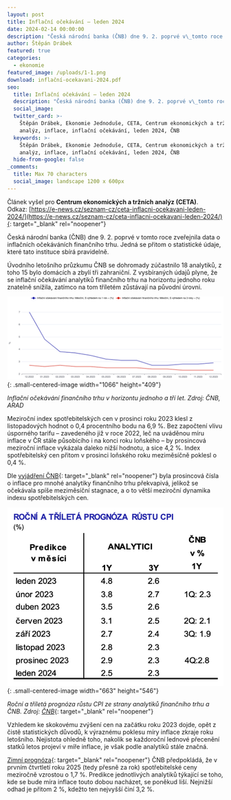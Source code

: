```yaml
---
layout: post
title: Inflační očekávání – leden 2024
date: 2024-02-14 00:00:00
description: "Česká národní banka (ČNB) dne 9. 2. poprvé v\_tomto roce zveřejnila data o inflačních očekáváních finančního trhu.  Jak se inflační očekávání finančního trhu změnila?"
author: Štěpán Drábek
featured: true
categories:
  - ekonomie
featured_image: /uploads/1-1.png
download: inflační-ocekavani-2024.pdf
seo:
  title: Inflační očekávání – leden 2024
  description: "Česká národní banka (ČNB) dne 9. 2. poprvé v\_tomto roce zveřejnila data o inflačních očekáváních finančního trhu.  Jak se inflační očekávání finančního trhu změnila?"
  social_image:
  twitter_card: >-
    Štěpán Drábek, Ekonomie Jednoduše, CETA, Centrum ekonomických a tržních
    analýz, inflace, inflační očekávání, leden 2024, ČNB
  keywords: >-
    Štěpán Drábek, Ekonomie Jednoduše, CETA, Centrum ekonomických a tržních
    analýz, inflace, inflační očekávání, leden 2024, ČNB
  hide-from-google: false
_comments:
  title: Max 70 characters
  social_image: landscape 1200 x 600px
---
```

Článek vyšel pro&nbsp;**Centrum ekonomických a tržních analýz (CETA)**. Odkaz:&nbsp;[https://e-news.cz/seznam-cz/ceta-inflacni-ocekavani-leden-2024/](https://e-news.cz/seznam-cz/ceta-inflacni-ocekavani-leden-2024/){: target="_blank" rel="noopener"}



Česká národní banka (ČNB) dne 9. 2. poprvé v tomto roce zveřejnila data o inflačních očekáváních finančního trhu. Jedná se přitom o statistické údaje, které tato instituce sbírá pravidelně.



Úvodního letošního průzkumu ČNB se dohromady zúčastnilo 18 analytiků, z toho 15 bylo domácích a zbylí tři zahraniční. Z vysbíraných údajů plyne, že se inflační očekávání analytiků finančního trhu na horizontu jednoho roku znatelně snížila, zatímco na tom tříletém zůstávají na původní úrovni.



![](/uploads/inflacni-ocekavani-2024.png){: .small-centered-image width="1066" height="409"}



*Inflační očekávání finančního trhu v horizontu jednoho a tří let. Zdroj: ČNB, ARAD*



Meziroční index spotřebitelských cen v prosinci roku 2023 klesl z listopadových hodnot o 0,4 procentního bodu na 6,9 %. Bez započtení vlivu úsporného tarifu – zavedeného již v roce 2022, leč na uváděnou míru inflace v ČR stále působícího i na konci roku loňského – by prosincová meziroční inflace vykázala daleko nižší hodnotu, a sice 4,2 %. Index spotřebitelský cen přitom v prosinci loňského roku meziměsíčně poklesl o 0,4 %.



Dle [vyjádření ČNB](https://www.cnb.cz/export/sites/cnb/cs/financni-trhy/.galleries/inflacni_ocekavani_ft/inflacni_ocekavani_ft_2024/C_inflocek_01_2024.pdf){: target="_blank" rel="noopener"} byla prosincová čísla o inflace pro mnohé analytiky finančního trhu překvapivá, jelikož se očekávala spíše meziměsíční stagnace, a o to větší meziroční dynamika indexu spotřebitelských cen.



![](/uploads/prognoza-cpi-2024.png){: .small-centered-image width="663" height="546"}



*Roční a tříletá prognóza růstu CPI ze strany analytiků finančního trhu a ČNB. Zdroj:* [*ČNB*](https://www.cnb.cz/export/sites/cnb/cs/financni-trhy/.galleries/inflacni_ocekavani_ft/inflacni_ocekavani_ft_2024/C_inflocek_01_2024.pdf){: target="_blank" rel="noopener"}



Vzhledem ke skokovému zvýšení cen na začátku roku 2023 dojde, opět z čistě statistických důvodů, k výraznému poklesu míry inflace zkraje roku letošního. Nejistota ohledně toho, nakolik se každoroční lednové přecenění statků letos projeví v míře inflace, je však podle analytiků stále značná.



[Zimní prognóza](https://www.cnb.cz/cs/menova-politika/prognoza/){: target="_blank" rel="noopener"} ČNB předpokládá, že v prvním čtvrtletí roku 2025 (tedy přesně za rok) spotřebitelské ceny meziročně vzrostou o 1,7 %. Predikce jednotlivých analytiků týkající se toho, kde se bude míra inflace touto dobou nacházet, se poněkud liší. Nejnižší odhad je přitom 2 %, kdežto ten nejvyšší činí 3,2 %.